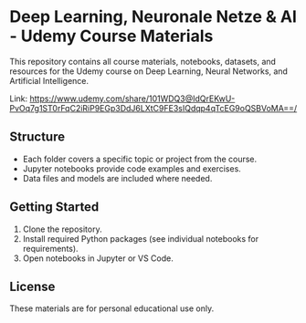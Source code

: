 # Deep Learning, Neuronale Netze & AI - Udemy Course Materials

This repository contains all course materials, notebooks, datasets, and resources for the Udemy course on Deep Learning, Neural Networks, and Artificial Intelligence.

Link: https://www.udemy.com/share/101WDQ3@IdQrEKwU-PvOq7g1ST0rFqC2iRiP9EGp3DdJ6LXtC9FE3sIQdqp4qTcEG9oQSBVoMA==/

## Structure
- Each folder covers a specific topic or project from the course.
- Jupyter notebooks provide code examples and exercises.
- Data files and models are included where needed.

## Getting Started
1. Clone the repository.
2. Install required Python packages (see individual notebooks for requirements).
3. Open notebooks in Jupyter or VS Code.

## License
These materials are for personal educational use only.
